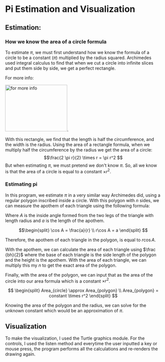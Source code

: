 # Pi Estimation and Visualization

## Estimation:

### How we know the area of a circle formula
To estimate $\pi$, we must first understand how we know the formula of a circle to be a constant ($\pi$) multiplied by the radius squared. 
Archimedes used integral calculus to find that when we cut a circle into infinite slices and put them side by side, we get a perfect rectangle.

For more info:

[<img alt="for more info" height="150" src="https://i.ytimg.com/vi/YokKp3pwVFc/maxresdefault.jpg" width="200"/>](http://www.youtube.com/watch?v=YokKp3pwVFc).

With this rectangle, we find that the length is half the circumference, and the width is the radius. 
Using the area of a rectangle formula, when we multiply half the circumference by the radius we get the area of a circle:
$$\frac{2 \pi r}{2} \times r = \pi r^2
$$
But when estimating $\pi$, we must pretend we don't know $\pi$. So, all we know is that the area of a circle is equal to a constant $\times r^2$. 
### Estimating pi
In this program, we estimate $\pi$ in a very similar way Archimedes did, using a regular polygon inscribed inside a circle. 
With this polygon with $n$ sides, we can measure the apothem of each triangle using the following formula:

Where $A$ is the inside angle formed from the two legs of the triangle with length radius and
$a$ is the length of the apothem.


$$\begin{split}
\cos A  = \frac{a}{r} \\
r\cos A = a
\end{split}
$$

Therefore, the apothem of each triangle in the polygon, is equal to $r\cos A$.

With the apothem, we can calculate the area of each triangle using $\frac {bh}{2}$ where the base of each triangle is the side length of the polygon and the height is the apothem.
With the area of each triangle, we can multiply this my $n$ to get the exact area of the polygon.

Finally, with the area of the polygon, we can input that as the area of the circle into our area formula which is a constant $\times r^2$. 

$$
\begin{split}
Area_{circle} \approx Area_{polygon} \\
Area_{polygon} = constant \times r^2
\end{split}
$$

Knowing the area of the polygon and the radius, we can solve for the unknown constant which would be an approximation of $\pi$. 

## Visualization

To make the visualization, I used the Turtle graphics module. 
For the controls, I used the listen method and everytime the user inputted a key or mouse press, the program performs all the calculations and re-renders the drawing again.
